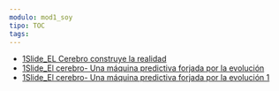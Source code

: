 ```yaml
---
modulo: mod1_soy
tipo: TOC
tags: 
---
```


- [1Slide_EL Cerebro construye la realidad](./B1_Consciente%20de%20lo%20que%20soy/1Slide_EL%20Cerebro%20construye%20la%20realidad.md)
- [1Slide_El cerebro- Una máquina predictiva forjada por la evolución](./B1_Consciente%20de%20lo%20que%20soy/1Slide_El%20cerebro-%20Una%20m%C3%A1quina%20predictiva%20forjada%20por%20la%20evoluci%C3%B3n.md)
- [1Slide_El cerebro- Una máquina predictiva forjada por la evolución 1](./B1_Consciente%20de%20lo%20que%20soy/1Slide_El%20cerebro-%20Una%20m%C3%A1quina%20predictiva%20forjada%20por%20la%20evoluci%C3%B3n%201.md)












